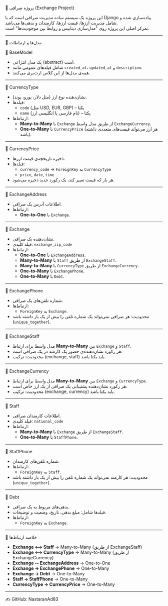  📌 پروژه صرافی (Exchange Project)

این پروژه یک سیستم ساده مدیریت صرافی است که با Django پیاده‌سازی شده و شامل مدیریت ارزها، قیمت ارزها، کارمندان و بدهی‌ها می‌باشد.  
تمرکز اصلی این پروژه روی "مدل‌سازی دیتابیس و روابط بین موجودیت‌ها" است.

---

📂 مدل‌ها و ارتباطات

🔹 BaseModel
- یک مدل انتزاعی (abstract) است.
- شامل فیلدهای عمومی مانند `created_at`، `updated_at` و `description`.
- همه‌ی مدل‌ها از این کلاس ارث‌بری می‌کنند.

---

🔹 CurrencyType
- نشان‌دهنده نوع ارز (مثل دلار، یورو، پوند).
- فیلدها:
  - `code` (مثل USD, EUR, GBP) – یکتا
  - `name` (نام فارسی یا انگلیسی ارز) – یکتا
- ارتباط‌ها:
  - **Many-to-Many** با `Exchange` از طریق مدل واسط `ExchangeCurrency`.
  - **One-to-Many** با `CurrencyPrice` (هر ارز می‌تواند قیمت‌های متعددی داشته باشد).

---

🔹 CurrencyPrice
- ذخیره تاریخچه‌ی قیمت ارزها.
- فیلدها:
  - `currency_code` → `ForeignKey` به `CurrencyType`
  - `price`, `date`, `time`
- هر بار که قیمت تغییر کند، یک رکورد جدید ذخیره می‌شود.

---
🔹 ExchangeAddress
- اطلاعات آدرس یک صرافی.
- ارتباط‌ها:
  - **One-to-One** با `Exchange`.

---
🔹 Exchange
- نشان‌دهنده یک صرافی.
- فیلد کلیدی: `exchange_zip_code`
- ارتباط‌ها:
  - **One-to-One** با `ExchangeAddress`.
  - **Many-to-Many** با `Staff` از طریق `ExchangeStaff`.
  - **Many-to-Many** با `CurrencyType` از طریق `ExchangeCurrency`.
  - **One-to-Many** با `ExchangePhone`.
  - **One-to-Many** با `Debt`.

---
🔹 ExchangePhone
- شماره تلفن‌های یک صرافی.
- ارتباط‌ها:
  - `ForeignKey` به `Exchange`.
- محدودیت: هر صرافی نمی‌تواند یک شماره تلفن را بیش از یک بار داشته باشد (`unique_together`).

---

🔹 ExchangeStaff
- مدل واسط برای ارتباط **Many-to-Many** بین `Exchange` و `Staff`.
- هر رکورد نشان‌دهنده‌ی حضور یک کارمند در یک صرافی است.
- محدودیت: ترکیب (exchange, staff) باید یکتا باشد.

---

🔹 ExchangeCurrency
- مدل واسط برای ارتباط **Many-to-Many** بین `Exchange` و `CurrencyType`.
- هر رکورد نشان‌دهنده پشتیبانی یک صرافی از یک ارز خاص است.
- محدودیت: ترکیب (exchange, currency) باید یکتا باشد.

---

🔹 Staff
- اطلاعات کارمندان صرافی.
- فیلد کلیدی: `national_code`
- ارتباط‌ها:
  - **Many-to-Many** با `Exchange` از طریق `ExchangeStaff`.
  - **One-to-Many** با `StaffPhone`.

---

🔹 StaffPhone
- شماره تلفن‌های کارمندان.
- ارتباط‌ها:
  - `ForeignKey` به `Staff`.
- محدودیت: هر کارمند نمی‌تواند یک شماره تلفن را بیش از یک بار داشته باشد (`unique_together`).

---

🔹 Debt
- بدهی‌های مربوط به یک صرافی.
- فیلدها شامل: مبلغ بدهی، تاریخ، وضعیت و توضیحات.
- ارتباط‌ها:
  - `ForeignKey` به `Exchange`.

---

📌 خلاصه ارتباط‌ها
- **Exchange <--> Staff** → Many-to-Many (از طریق ExchangeStaff)
- **Exchange <--> CurrencyType** → Many-to-Many (از طریق ExchangeCurrency)
- **Exchange -- ExchangeAddress** → One-to-One
- **Exchange -> ExchangePhone** → One-to-Many
- **Exchange -> Debt** → One-to-Many
- **Staff -> StaffPhone** → One-to-Many
- **CurrencyType -> CurrencyPrice** → One-to-Many

---

✍️ GitHub: NastaranAd83
